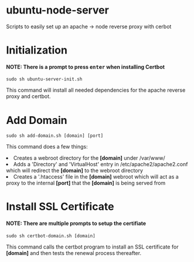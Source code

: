 # ubuntu-node-server
Scripts to easily set up an apache -> node reverse proxy with cerbot

# Initialization
#### NOTE: There is a prompt to press <kbd>enter</kbd> when installing Certbot
```
sudo sh ubuntu-server-init.sh
```
This command will install all needed dependencies for the apache reverse proxy and certbot.

# Add Domain
```
sudo sh add-domain.sh [domain] [port]
```
This command does a few things:
<li>Creates a webroot directory for the <b>[domain]</b> under /var/www/</li>
<li>Adds a 'Directory' and 'VirtualHost' entry in /etc/apache2/apache2.conf which will redirect the <b>[domain]</b> to the webroot directory</li>
<li>Creates a '.htaccess' file in the <b>[domain]</b> webroot which will act as a proxy to the internal <b>[port]</b> that the <b>[domain]</b> is being served from</li>

# Install SSL Certificate
#### NOTE: There are multiple prompts to setup the certifiate 
```
sudo sh certbot-domain.sh [domain]
```
This command calls the certbot program to install an SSL certificate for <b>[domain]</b> and then tests the renewal process thereafter.
